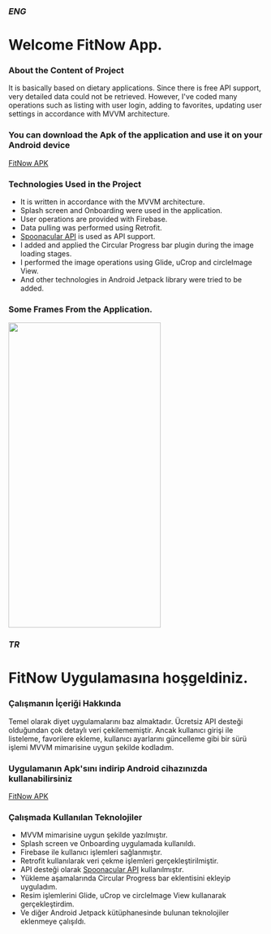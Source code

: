 ### **_ENG_**
# Welcome FitNow App.

### About the Content of Project
It is basically based on dietary applications. Since there is free API support, very detailed data could not be retrieved. However, I've coded many operations such as listing with user login, adding to favorites, updating user settings in accordance with MVVM architecture.

### You can download the Apk of the application and use it on your Android device
[FitNow APK](https://github.com/OrionInnovationTRTech/FitNow/raw/main/apk/FitNow.apk)

### Technologies Used in the Project
- It is written in accordance with the MVVM architecture.
- Splash screen and Onboarding were used in the application.
- User operations are provided with Firebase.
- Data pulling was performed using Retrofit.
- [Spoonacular API](https://spoonacular.com/food-api) is used as API support.
- I added and applied the Circular Progress bar plugin during the image loading stages.
- I performed the image operations using Glide, uCrop and circleImage View.
- And other technologies in Android Jetpack library were tried to be added.

### Some Frames From the Application.
<img src="https://user-images.githubusercontent.com/100079283/211789467-f1e3e83a-f963-4213-a82e-740aaf550860.gif" width="300px" height="600px">


### **_TR_**
# FitNow Uygulamasına hoşgeldiniz.

### Çalışmanın İçeriği Hakkında
Temel olarak diyet uygulamalarını baz almaktadır. Ücretsiz API desteği olduğundan çok detaylı veri çekilememiştir. Ancak kullanıcı girişi ile listeleme, favorilere ekleme, kullanıcı ayarlarını güncelleme gibi bir sürü işlemi MVVM mimarisine uygun şekilde kodladım.

### Uygulamanın Apk'sını indirip Android cihazınızda kullanabilirsiniz
[FitNow APK](https://github.com/OrionInnovationTRTech/FitNow/raw/main/apk/FitNow.apk)

### Çalışmada Kullanılan Teknolojiler
- MVVM mimarisine uygun şekilde yazılmıştır.
- Splash screen ve Onboarding uygulamada kullanıldı.
- Firebase ile kullanıcı işlemleri sağlanmıştır.
- Retrofit kullanılarak veri çekme işlemleri gerçekleştirilmiştir.
- API desteği olarak [Spoonacular API](https://spoonacular.com/food-api) kullanılmıştır.
- Yükleme aşamalarında Circular Progress bar eklentisini ekleyip uyguladım.
- Resim işlemlerini Glide, uCrop ve circleImage View kullanarak gerçekleştirdim.
- Ve diğer Android Jetpack kütüphanesinde bulunan teknolojiler eklenmeye çalışıldı.

